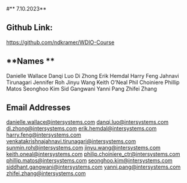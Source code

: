 #** 7.10.2023**

## **Github Link:**
https://github.com/ndkramer/WDIO-Course


## **Names **	       	 
Danielle Wallace
Danqi Luo
Di Zhong
Erik Hemdal
Harry Feng
Jahnavi Tirunagari
Jennifer Roh
Jinyu Wang
Keith O'Neal
Phil Choiniere
Phillip Matos
Seonghoo Kim
Sid Gangwani
Yanni Pang
Zhifei Zhang	 	

## **Email Addresses**
danielle.wallace@intersystems.com
danqi.luo@intersystems.com
di.zhong@intersystems.com
erik.hemdal@intersystems.com
harry.feng@intersystems.com
venkatakrishnajahnavi.tirunagari@intersystems.com
sunmin.roh@intersystems.com
jinyu.wang@intersystems.com
keith.oneal@intersystems.com
philip.choiniere_ctr@intersystems.com
phillip.matos@intersystems.com
seonghoo.kim@intersystems.com
siddhant.gangwani@intersystems.com
yanni.pang@intersystems.com
zhifei.zhang@intersystems.com
